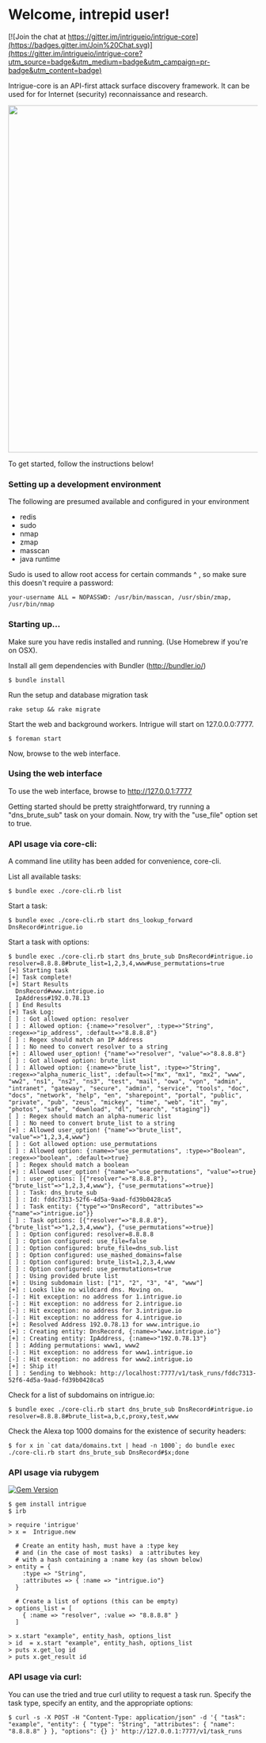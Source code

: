 # Welcome, intrepid user!

[![Join the chat at https://gitter.im/intrigueio/intrigue-core](https://badges.gitter.im/Join%20Chat.svg)](https://gitter.im/intrigueio/intrigue-core?utm_source=badge&utm_medium=badge&utm_campaign=pr-badge&utm_content=badge)

Intrigue-core is an API-first attack surface discovery framework. It can be used for for Internet (security) reconnaissance and research.

<img src="https://raw.githubusercontent.com/intrigueio/intrigue-core/develop/doc/home.png" width="700">

To get started, follow the instructions below!

### Setting up a development environment

The following are presumed available and configured in your environment
 - redis
 - sudo
 - nmap
 - zmap
 - masscan
 - java runtime

Sudo is used to allow root access for certain commands ^ , so make sure this doesn't require a password:
```
your-username ALL = NOPASSWD: /usr/bin/masscan, /usr/sbin/zmap, /usr/bin/nmap
```

### Starting up...

Make sure you have redis installed and running. (Use Homebrew if you're on OSX).

Install all gem dependencies with Bundler (http://bundler.io/)
```
$ bundle install
```

Run the setup and database migration task
```
rake setup && rake migrate
```

Start the web and background workers. Intrigue will start on 127.0.0.0:7777.
```
$ foreman start
```

Now, browse to the web interface.

### Using the web interface

To use the web interface, browse to http://127.0.0.1:7777

Getting started should be pretty straightforward, try running a "dns_brute_sub" task on your domain. Now, try with the "use_file" option set to true.

### API usage via core-cli:

A command line utility has been added for convenience, core-cli.

List all available tasks:
```
$ bundle exec ./core-cli.rb list
```

Start a task:
```
$ bundle exec ./core-cli.rb start dns_lookup_forward DnsRecord#intrigue.io
```

Start a task with options:
```
$ bundle exec ./core-cli.rb start dns_brute_sub DnsRecord#intrigue.io resolver=8.8.8.8#brute_list=1,2,3,4,www#use_permutations=true
[+] Starting task
[+] Task complete!
[+] Start Results
  DnsRecord#www.intrigue.io
  IpAddress#192.0.78.13
[ ] End Results
[+] Task Log:
[ ] : Got allowed option: resolver
[ ] : Allowed option: {:name=>"resolver", :type=>"String", :regex=>"ip_address", :default=>"8.8.8.8"}
[ ] : Regex should match an IP Address
[ ] : No need to convert resolver to a string
[+] : Allowed user_option! {"name"=>"resolver", "value"=>"8.8.8.8"}
[ ] : Got allowed option: brute_list
[ ] : Allowed option: {:name=>"brute_list", :type=>"String", :regex=>"alpha_numeric_list", :default=>["mx", "mx1", "mx2", "www", "ww2", "ns1", "ns2", "ns3", "test", "mail", "owa", "vpn", "admin", "intranet", "gateway", "secure", "admin", "service", "tools", "doc", "docs", "network", "help", "en", "sharepoint", "portal", "public", "private", "pub", "zeus", "mickey", "time", "web", "it", "my", "photos", "safe", "download", "dl", "search", "staging"]}
[ ] : Regex should match an alpha-numeric list
[ ] : No need to convert brute_list to a string
[+] : Allowed user_option! {"name"=>"brute_list", "value"=>"1,2,3,4,www"}
[ ] : Got allowed option: use_permutations
[ ] : Allowed option: {:name=>"use_permutations", :type=>"Boolean", :regex=>"boolean", :default=>true}
[ ] : Regex should match a boolean
[+] : Allowed user_option! {"name"=>"use_permutations", "value"=>true}
[ ] : user_options: [{"resolver"=>"8.8.8.8"}, {"brute_list"=>"1,2,3,4,www"}, {"use_permutations"=>true}]
[ ] : Task: dns_brute_sub
[ ] : Id: fddc7313-52f6-4d5a-9aad-fd39b0428ca5
[ ] : Task entity: {"type"=>"DnsRecord", "attributes"=>{"name"=>"intrigue.io"}}
[ ] : Task options: [{"resolver"=>"8.8.8.8"}, {"brute_list"=>"1,2,3,4,www"}, {"use_permutations"=>true}]
[ ] : Option configured: resolver=8.8.8.8
[ ] : Option configured: use_file=false
[ ] : Option configured: brute_file=dns_sub.list
[ ] : Option configured: use_mashed_domains=false
[ ] : Option configured: brute_list=1,2,3,4,www
[ ] : Option configured: use_permutations=true
[ ] : Using provided brute list
[+] : Using subdomain list: ["1", "2", "3", "4", "www"]
[+] : Looks like no wildcard dns. Moving on.
[-] : Hit exception: no address for 1.intrigue.io
[-] : Hit exception: no address for 2.intrigue.io
[-] : Hit exception: no address for 3.intrigue.io
[-] : Hit exception: no address for 4.intrigue.io
[+] : Resolved Address 192.0.78.13 for www.intrigue.io
[+] : Creating entity: DnsRecord, {:name=>"www.intrigue.io"}
[+] : Creating entity: IpAddress, {:name=>"192.0.78.13"}
[ ] : Adding permutations: www1, www2
[-] : Hit exception: no address for www1.intrigue.io
[-] : Hit exception: no address for www2.intrigue.io
[+] : Ship it!
[ ] : Sending to Webhook: http://localhost:7777/v1/task_runs/fddc7313-52f6-4d5a-9aad-fd39b0428ca5
```

Check for a list of subdomains on intrigue.io:
```
$ bundle exec ./core-cli.rb start dns_brute_sub DnsRecord#intrigue.io resolver=8.8.8.8#brute_list=a,b,c,proxy,test,www
```

Check the Alexa top 1000 domains for the existence of security headers:
```
$ for x in `cat data/domains.txt | head -n 1000`; do bundle exec ./core-cli.rb start dns_brute_sub DnsRecord#$x;done
```

### API usage via rubygem
[![Gem Version](https://badge.fury.io/rb/intrigue.svg)](http://badge.fury.io/rb/intrigue)

```
$ gem install intrigue
$ irb

> require 'intrigue'
> x =  Intrigue.new

  # Create an entity hash, must have a :type key
  # and (in the case of most tasks)  a :attributes key
  # with a hash containing a :name key (as shown below)
> entity = {
    :type => "String",
    :attributes => { :name => "intrigue.io"}
  }

  # Create a list of options (this can be empty)
> options_list = [
    { :name => "resolver", :value => "8.8.8.8" }
  ]

> x.start "example", entity_hash, options_list
> id  = x.start "example", entity_hash, options_list
> puts x.get_log id
> puts x.get_result id
```

### API usage via curl:

You can use the tried and true curl utility to request a task run. Specify the task type, specify an entity, and the appropriate options:

```
$ curl -s -X POST -H "Content-Type: application/json" -d '{ "task": "example", "entity": { "type": "String", "attributes": { "name": "8.8.8.8" } }, "options": {} }' http://127.0.0.1:7777/v1/task_runs
```
